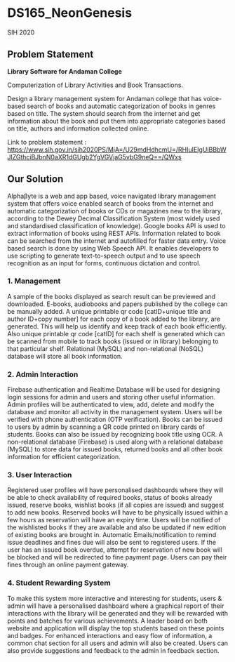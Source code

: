# DS165_NeonGenesis
SIH 2020

## Problem Statement
**Library Software for Andaman College**

Computerization of Library Activities and Book Transactions.

Design a library management system for Andaman college that has voice-based search of books and automatic categorization of books in genres based on title. The system should search from the internet and get information about the book and put them into appropriate categories based on title, authors and information collected online.

Link to problem statement : https://www.sih.gov.in/sih2020PS/MjA=/U29mdHdhcmU=/RHIuIEIgUiBBbWJlZGthciBJbnN0aXR1dGUgb2YgVGVjaG5vbG9neQ==/QWxs


## Our Solution
Alphaβyte is a web and app based, voice navigated library management system that offers voice enabled search of books from the internet and
automatic categorization of books or CDs or magazines new to the library, according to the Dewey Decimal Classification System (most widely used
and standardised classification of knowledge). Google books API is used to extract information of books using REST APIs. Information related to book can be searched from the internet and autofilled for faster data entry. 
Voice based search is done by using Web Speech API. It enables developers to use scripting to generate text-to-speech output and to use speech
recognition as an input for forms, continuous dictation and control.

### 1. Management
A sample of the books displayed as search result can be previewed and downloaded. E-books, audiobooks and papers published by the college can
be manually added. A unique printable qr code [catID+unique title and author ID+copy number] for each copy of a book added to the library, are
generated. This will help us identify and keep track of each book efficiently. Also unique printable qr code [catID] for each shelf is generated which
can be scanned from mobile to track books (issued or in library) belonging to that particular shelf. Relational (MySQL) and non-relational (NoSQL)
database will store all book information.

### 2. Admin Interaction
Firebase authentication and Realtime Database will be used for designing login sessions for admin and users and storing other useful information.
Admin profiles will be authenticated to view, add, delete and modify the database and monitor all activity in the management system. Users will be
verified with phone authentication (OTP verification). Books can be issued to users by admin by scanning a QR code printed on library cards of
students. Books can also be issued by recognizing book title using OCR. A non-relational database (Firebase) is used along with a relational
database (MySQL) to store data for issued books, returned books and all other book information for efficient categorization.

### 3. User Interaction
Registered user profiles will have personalised dashboards where they will be able to check availability of required books, status of books already
issued, reserve books, wishlist books (if all copies are issued) and suggest to add new books. Reserved books will have to be physically issued within a
few hours as reservation will have an expiry time. Users will be notified of the wishlisted books if they are available and also be updated if new edition
of existing books are brought in. Automatic Emails/notification to remind issue deadlines and fines due will also be sent to registered users.
If the user has an issued book overdue, attempt for reservation of new book will be blocked and will be redirected to fine payment page. Users can pay
their fines through an online payment gateway.

### 4. Student Rewarding System
To make this system more interactive and interesting for students, users & admin will have a personalised dashboard where a graphical report of their
interactions with the library will be generated and they will be rewarded with points and batches for various achievements. A leader board on both
website and application will display the top students based on these points and badges. For enhanced interactions and easy flow of information, a
common chat section for all users and admin will also be created. Users can also provide suggestions and feedback to the admin in feedback section.
